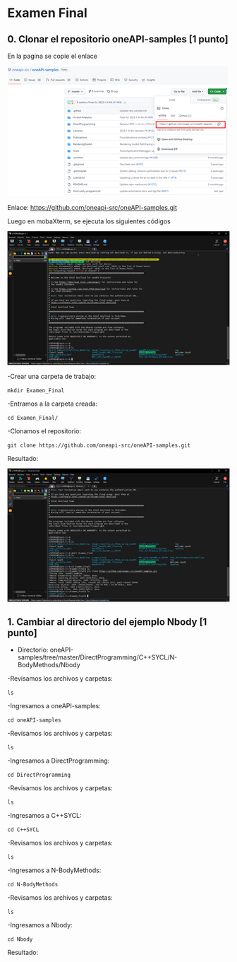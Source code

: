 # Examen Final
## 0.	Clonar el repositorio oneAPI-samples [1 punto]
En la pagina se copie el enlace

![This is an image](/Desarrollo/Imagen1.png)

Enlace:
https://github.com/oneapi-src/oneAPI-samples.git

Luego en mobaXterm, se ejecuta los siguientes códigos

![This is an image](/Desarrollo/Imagen2.png)

-Crear una carpeta de trabajo: 

`mkdir Examen_Final`

-Entramos a la carpeta creada:

`cd Examen_Final/`

-Clonamos el repositorio:

`git clone https://github.com/oneapi-src/oneAPI-samples.git`

Resultado:
 
![This is an image](/Desarrollo/Imagen3.png)

## 1.	Cambiar al directorio del ejemplo Nbody [1 punto]

- Directorio: oneAPI-samples/tree/master/DirectProgramming/C++SYCL/N-BodyMethods/Nbody

-Revisamos los archivos y carpetas:

`ls`

-Ingresamos a oneAPI-samples:

`cd oneAPI-samples`

-Revisamos los archivos y carpetas:

`ls`

-Ingresamos a DirectProgramming:

`cd DirectProgramming`

-Revisamos los archivos y carpetas:

`ls`

-Ingresamos a C++SYCL:

`cd C++SYCL`

-Revisamos los archivos y carpetas:

`ls`

-Ingresamos a N-BodyMethods:

`cd N-BodyMethods`

-Revisamos los archivos y carpetas:

`ls`

-Ingresamos a Nbody:

`cd Nbody`

Resultado:
